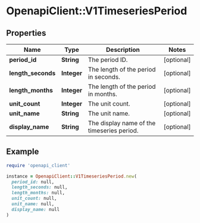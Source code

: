 # OpenapiClient::V1TimeseriesPeriod

## Properties

| Name | Type | Description | Notes |
| ---- | ---- | ----------- | ----- |
| **period_id** | **String** | The period ID. | [optional] |
| **length_seconds** | **Integer** | The length of the period in seconds. | [optional] |
| **length_months** | **Integer** | The length of the period in months. | [optional] |
| **unit_count** | **Integer** | The unit count. | [optional] |
| **unit_name** | **String** | The unit name. | [optional] |
| **display_name** | **String** | The display name of the timeseries period. | [optional] |

## Example

```ruby
require 'openapi_client'

instance = OpenapiClient::V1TimeseriesPeriod.new(
  period_id: null,
  length_seconds: null,
  length_months: null,
  unit_count: null,
  unit_name: null,
  display_name: null
)
```

